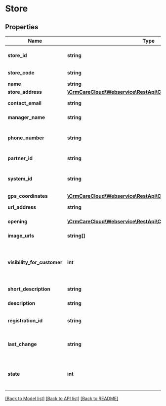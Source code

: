 # Store

## Properties
Name | Type | Description | Notes
------------ | ------------- | ------------- | -------------
**store_id** | **string** | The unique ID of the store in CareCloud. | 
**store_code** | **string** | External code of the store. | 
**name** | **string** | Name of the store. | 
**store_address** | [**\CrmCareCloud\Webservice\RestApi\Client\Model\Address**](Address.md) |  | [optional] 
**contact_email** | **string** | Contact email of the store. | [optional] 
**manager_name** | **string** | Name of the store manager. | [optional] 
**phone_number** | **string** | Phone number of the store with international prefix (420000000000). | [optional] 
**partner_id** | **string** | The unique ID of the partner. | 
**system_id** | **string** | The external unique ID of the store in external system. | 
**gps_coordinates** | [**\CrmCareCloud\Webservice\RestApi\Client\Model\GPSCoordinates**](GPSCoordinates.md) |  | [optional] 
**url_address** | **string** | URL address of the store. | [optional] 
**opening** | [**\CrmCareCloud\Webservice\RestApi\Client\Model\OpeningDay[]**](OpeningDay.md) | List of opening days. | [optional] 
**image_urls** | **string[]** | A list of image URL addresses. | [optional] 
**visibility_for_customer** | **int** | State of the visibility for the customer. *Possible values are: 0 - invisible / 1 - visible* | [optional] 
**short_description** | **string** | Short description of the store. | [optional] 
**description** | **string** | Long description of the store. | [optional] 
**registration_id** | **string** | Legal registration number of the store. | [optional] 
**last_change** | **string** | Date and time of the last change. *(YYYY-MM-DD HH:MM:SS)* | [optional] 
**state** | **int** | State of the store *Possible values are: 0 - deleted / 1 - active / 2 - non active* | [optional] 

[[Back to Model list]](../../README.md#documentation-for-models) [[Back to API list]](../../README.md#documentation-for-api-endpoints) [[Back to README]](../../README.md)

